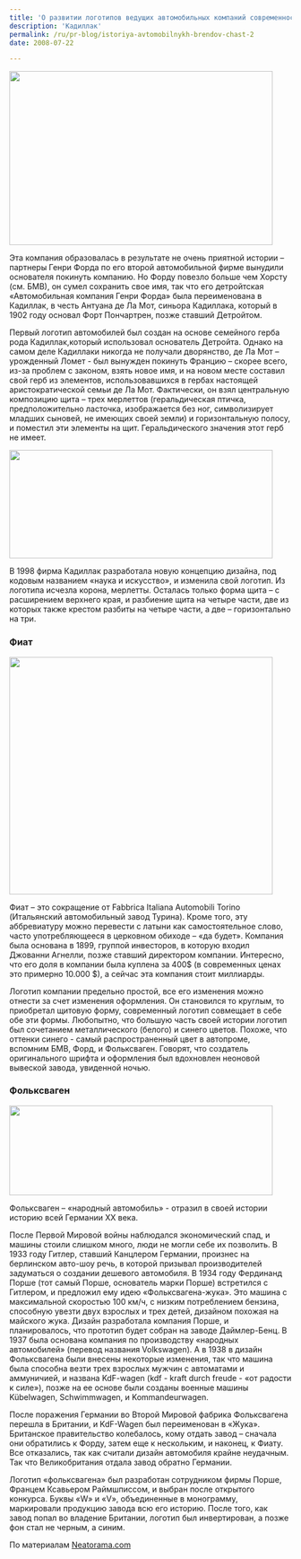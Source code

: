 ```yaml
---
title: 'О развитии логотипов ведущих автомобильных компаний современности'
description: 'Кадиллак'
permalink: /ru/pr-blog/istoriya-avtomobilnykh-brendov-chast-2
date: 2008-07-22

---
```


<img src="{{ site.assets }}/upload/car-logo-cadillac.gif" alt="" class="post__img" width="470" height="310">

Эта компания образовалась в результате не очень приятной истории – партнеры Генри Форда по его второй автомобильной фирме вынудили основателя покинуть компанию. Но Форду повезло больше чем Хорсту (см. БМВ), он сумел сохранить свое имя, так что его детройтская «Автомобильная компания Генри Форда» была переименована в Кадиллак, в честь Антуана де Ла Мот, синьора Кадиллака, который в 1902 году основал Форт Пончартрен, позже ставший Детройтом.

Первый логотип автомобилей был создан на основе семейного герба рода Кадиллак,который использовал основатель Детройта. Однако на самом деле Кадиллаки никогда не получали дворянство, де Ла Мот – урожденный Ломет -  был вынужден покинуть Францию – скорее всего, из-за проблем с законом, взять новое имя, и на новом месте составил свой герб из элементов, использовавшихся в гербах настоящей аристократической семьи де Ла Мот. Фактически, он взял центральную композицию щита – трех мерлеттов (геральдическая птичка, предположительно ласточка, изображается  без ног, символизирует младших сыновей, не имеющих своей земли) и горизонтальную полосу, и  поместил эти элементы на щит. Геральдического значения этот герб не имеет.

<img src="{{ site.assets }}/upload/car-logo-cadillac-family-crest.gif" alt="" class="post__img" width="470" height="193">

В 1998 фирма Кадиллак разработала новую концепцию дизайна, под кодовым названием «наука и искусство», и изменила свой логотип. Из логотипа исчезла корона, мерлетты. Осталась только форма щита – с расширением верхнего края, и разбиение щита на четыре части, две из которых также крестом разбиты на четыре части, а две – горизонтально на три.

<h3>Фиат</h3>

<img src="{{ site.assets }}/upload/car-logo-fiat.gif" alt="" class="post__img" width="470" height="423">

Фиат – это сокращение от Fabbrica Italiana Automobili Torino (Итальянский автомобильный завод Турина). Кроме того, эту аббревиатуру можно перевести с  латыни как самостоятельное слово, часто употребляющееся в церковном обиходе – «да будет». Компания была основана в 1899, группой инвесторов, в которую входил Джованни Агнелли, позже ставший директором компании.  Интересно, что его доля в компании была куплена за 400$ (в современных ценах это примерно 10.000 $), а сейчас эта компания стоит миллиарды.

Логотип компании предельно простой, все его изменения можно отнести за счет изменения оформления. Он становился то круглым, то приобретал щитовую форму, современный логотип совмещает в себе обе эти формы. Любопытно, что большую часть своей истории логотип был сочетанием металлического (белого) и синего цветов. Похоже, что оттенки синего - самый распространенный цвет в автопроме, вспомним БМВ, Форд, и Фольксваген. Говорят, что создатель оригинального шрифта и оформления был вдохновлен неоновой вывеской завода, увиденной ночью.

<h3>Фольксваген</h3>

<img src="{{ site.assets }}/upload/car-logo-vw.jpg" alt="" class="post__img" width="470" height="160">

Фольксваген – «народный автомобиль» - отразил в своей истории историю всей Германии XX века.

После Первой Мировой войны наблюдался экономический спад, и машины стоили слишком много, люди не могли себе их позволить. В 1933 году Гитлер, ставший Канцлером Германии, произнес на берлинском авто-шоу речь, в которой призывал производителей задуматься о создании дешевого автомобиля. В 1934 году Фердинанд Порше (тот самый Порше, основатель марки Порше) встретился с Гитлером, и предложил ему  идею «Фольксвагена-жука». Это машина с максимальной скоростью 100 км/ч, с низким потреблением бензина, способную увезти двух взрослых и трех детей, дизайном похожая на майского жука. Дизайн разработала компания Порше, и планировалось, что прототип будет собран на заводе Даймлер-Бенц. В 1937 была основана компания по производству «народных автомобилей» (перевод названия Volkswagen). А в 1938 в дизайн Фольксвагена были внесены некоторые изменения, так что машина была способна везти трех взрослых мужчин с автоматами и аммуничией, и названа KdF-wagen (kdf - kraft durch freude - «от радости к силе»), позже на ее основе были созданы военные машины Kübelwagen, Schwimmwagen, и Kommandeurwagen.

После поражения Германии во Второй Мировой фабрика Фольксвагена перешла в Британии, и KdF-Wagen  был переименован в «Жука». Британское правительство колебалось, кому отдать завод – сначала они обратились к Форду, затем еще к нескольким, и наконец, к Фиату. Все отказались, так как считали дизайн автомобиля крайне неудачным. Так что Великобритания отдала завод обратно Германии.

Логотип «фольксвагена» был разработан сотрудником фирмы Порше, Францем Ксавьером Раймшписсом, и выбран после открытого конкурса. Буквы «W» и «V», объединенные в монограмму, маркировали продукцию завода всю его историю. После того, как завод попал во владение Британии, логотип был инвертирован, а позже фон стал не черным, а синим.

По материалам <a href="http://www.neatorama.com/2008/02/18/evolution-of-car-logos/"> Neatorama.com </a>

